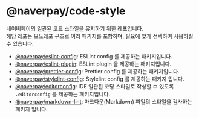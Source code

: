 # @naverpay/code-style

네이버페이의 일관된 코드 스타일을 유지하기 위한 레포입니다.  
해당 레포는 모노레포 구조로 여러 패키지를 포함하며, 필요에 맞게 선택하여 사용하실 수 있습니다.

- [@naverpay/eslint-config](./packages/eslint-config/README.md): ESLint config 를 제공하는 패키지입니다.
- [@naverpay/eslint-plugin](./packages/eslint-plugin/README.md): ESLint plugin 을 제공하는 패키지입니다.
- [@naverpay/prettier-config](./packages/prettier-config/README.md): Prettier config 를 제공하는 패키지입니다.
- [@naverpay/stylelint-config](./packages/stylelint-config/README.md): Stylelint config 를 제공하는 패키지 입니다.
- [@naverpay/editorconfig](./packages/editorconfig/README.md): IDE 일관된 코딩 스타일로 작성할 수 있도록 `.editorconfig` 를 제공하는 패키지입니다.
- [@naverpay/markdown-lint](./packages/markdown-lint/README.md): 마크다운(Markdown) 파일의 스타일을 검사하는 패키지 입니다.
